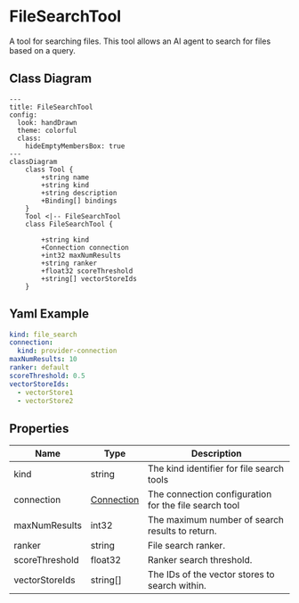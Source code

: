 # FileSearchTool

A tool for searching files.
This tool allows an AI agent to search for files based on a query.

## Class Diagram

```mermaid
---
title: FileSearchTool
config:
  look: handDrawn
  theme: colorful
  class:
    hideEmptyMembersBox: true
---
classDiagram
    class Tool {
        +string name
        +string kind
        +string description
        +Binding[] bindings
    }
    Tool <|-- FileSearchTool
    class FileSearchTool {
      
        +string kind
        +Connection connection
        +int32 maxNumResults
        +string ranker
        +float32 scoreThreshold
        +string[] vectorStoreIds
    }
```

## Yaml Example

```yaml
kind: file_search
connection:
  kind: provider-connection
maxNumResults: 10
ranker: default
scoreThreshold: 0.5
vectorStoreIds:
  - vectorStore1
  - vectorStore2

```

## Properties

| Name | Type | Description |
| ---- | ---- | ----------- |
| kind | string | The kind identifier for file search tools  |
| connection | [Connection](Connection.md) | The connection configuration for the file search tool  |
| maxNumResults | int32 | The maximum number of search results to return.  |
| ranker | string | File search ranker.  |
| scoreThreshold | float32 | Ranker search threshold.  |
| vectorStoreIds | string[] | The IDs of the vector stores to search within.  |
